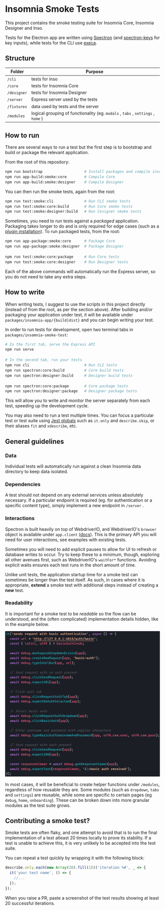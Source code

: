 # Insomnia Smoke Tests

This project contains the smoke testing suite for Insomnia Core, Insomnia Designer and Inso.

Tests for the Electron app are written using [Spectron](https://github.com/electron-userland/spectron#application-api) (and [spectron-keys](https://github.com/jsantell/spectron-keys) for key inputs), while tests for the CLI use [execa](https://github.com/sindresorhus/execa).

## Structure

|Folder|Purpose|
|-|-|
| `/cli` |tests for inso|
| `/core` |tests for Insomnia Core|
| `/designer` |tests for Insomnia Designer|
| `/server` |Express server used by the tests|
| `/fixtures` |data used by tests and the server|
| `/modules` |logical grouping of functionality (eg. `modals` , `tabs` , `settings` , `home` )|

## How to run

There are several ways to run a test but the first step is to bootstrap and build or package the relevant application.

From the root of this repository:

``` sh
npm run bootstrap                   # Install packages and compile inso
npm run app-build:smoke:core        # Compile Core
npm run app-build:smoke:designer    # Compile Designer
```

You can then run the smoke tests, again from the root:

``` sh
npm run test:smoke:cli              # Run CLI smoke tests
npm run test:smoke:core:build       # Run Core smoke tests
npm run test:smoke:designer:build   # Run Cesigner smoke tests
```

Sometimes, you need to run tests against a _packaged_ application. Packaging takes longer to do and is only required for edge cases (such as a [plugin installation](https://github.com/Kong/insomnia/blob/develop/packages/insomnia-smoke-test/designer/app.test.js#L36)). To run packaged tests, from the root:

``` sh
npm run app-package:smoke:core      # Package Core
npm run app-package:smoke:designer  # Package Designer

npm run test:smoke:core:package     # Run Core tests 
npm run test:smoke:core:designer    # Run Designer tests
```

Each of the above commands will automatically run the Express server, so you do not need to take any extra steps.

## How to write

When writing tests, I suggest to use the scripts in this project directly (instead of from the root, as per the section above). After building and/or packaging your application under test, it will be available under `packages/insomnia-app/{build|dist}` and you can begin writing your test.

In order to run tests for development, open two terminal tabs in `packages/insomnia-smoke-test`:
```sh
# In the first tab, serve the Express API
npm run serve

# In the second tab, run your tests
npm run cli                         # Run CLI tests
npm run spectron:core:build         # Core build tests
npm run spectron:designer:build     # Designer build tests

npm run spectron:core:package       # Core package tests
npm run spectron:designer:package   # Designer package tests
```

This will allow you to write and monitor the server separately from each test, speeding up the development cycle.

You may also need to run a test multiple times. You can focus a particular test or test suite using [Jest globals](https://jestjs.io/docs/en/api#testonlyname-fn-timeout) such as `it.only` and `describe.skip`, or their aliases `fit` and `xdescribe`, etc.

## General guidelines

### Data
Individual tests will automatically run against a clean Insomnia data directory to keep data isolated.

### Dependencies
A test should not depend on any external services unless absolutely necessary. If a particular endpoint is required (eg. for authentication or a specific content type), simply implement a new endpoint in `/server` .

### Interactions
Spectron is built heavily on top of WebdriverIO, and WebdriverIO's `browser` object is available under `app.client` ([docs](https://github.com/electron-userland/spectron#client)). This is the primary API you will need for user interactions, see examples with existing tests.

Sometimes you will need to add explicit pauses to allow for UI to refresh or database writes to occur. Try to keep these to a minimum, though, exploring all other avenues first, such as WebdriverIO's `waitFor*` functions. Avoiding explicit waits ensures each test runs in the short amount of time.

Unlike unit tests, the application startup time for a smoke test can sometimes be longer than the test itself. As such, in cases where it is appropriate, **extend** a smoke test with additional steps instead of creating a **new** test.

### Readability 
It is important for a smoke test to be _readable_ so the flow can be understood, and the (often complicated) implementation details hidden, like in the example below.

![example-test.png](./assets/example-test.png)

In most cases, it will be beneficial to create helper functions under `/modules`, regardless of how reusable they are. Some modules (such as `dropdown`, `tabs` and `settings`) are reusable, while some are specific to certain pages (eg `debug`, `home`, `onboarding`). These can be broken down into more granular modules as the test suite grows.


## Contributing a smoke test?

Smoke tests are often flaky, and one attempt to avoid that is to run the final implementation of a test atleast 20 times locally to prove its stability. If a test is unable to achieve this, it is very unlikely to be accepted into the test suite.

You can repeat a test quickly by wrapping it with the following block:
```js
describe.only.each(new Array(20).fill(1))('iteration %#', _ => {
  it('your test name', () => {
    //...
  });
});
```
When you raise a PR, paste a screenshot of the test results showing at least 20 successful iterations.